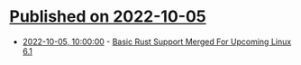 # [Published on 2022-10-05](index.md)

* [2022-10-05, 10:00:00](https://linux.slashdot.org/story/22/10/04/2259259/basic-rust-support-merged-for-upcoming-linux-61?utm_source=rss1.0mainlinkanon&utm_medium=feed) - [Basic Rust Support Merged For Upcoming Linux 6.1](https://linux.slashdot.org/story/22/10/04/2259259/basic-rust-support-merged-for-upcoming-linux-61?utm_source=rss1.0mainlinkanon&utm_medium=feed)

